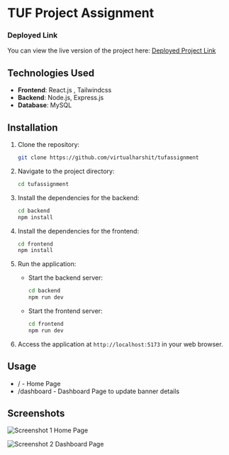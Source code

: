 # TUF Project Assignment

### Deployed Link

You can view the live version of the project here: [Deployed Project Link](https://tufassignment.vercel.app)

## Technologies Used

- **Frontend**: React.js , Tailwindcss
- **Backend**: Node.js, Express.js
- **Database**: MySQL

## Installation

1. Clone the repository:

   ```bash
   git clone https://github.com/virtualharshit/tufassignment
   ```

2. Navigate to the project directory:

   ```bash
   cd tufassignment
   ```

3. Install the dependencies for the backend:

   ```bash
   cd backend
   npm install
   ```

4. Install the dependencies for the frontend:

   ```bash
   cd frontend
   npm install
   ```

5. Run the application:

   - Start the backend server:

     ```bash
     cd backend
     npm run dev
     ```

   - Start the frontend server:
     ```bash
     cd frontend
     npm run dev
     ```

6. Access the application at `http://localhost:5173` in your web browser.

## Usage

- / - Home Page
- /dashboard - Dashboard Page to update banner details

## Screenshots

![Screenshot 1](https://cdn.discordapp.com/attachments/561781955016916994/1272567759204778095/Screenshot_2024-08-12_201824.png?ex=66bb7294&is=66ba2114&hm=de6925d72bf3793827d5839c8f92b9bf66e6da94e52c817ce13bbf4993ca230c&)
Home Page

![Screenshot 2](https://cdn.discordapp.com/attachments/561781955016916994/1272567759661695016/localhost_5173_dashboard.png?ex=66bb7295&is=66ba2115&hm=16ed958ba68c0a2ee016c55ed639793d82428df2ede50f72fa5ae4b2e39692d2&)
Dashboard Page
